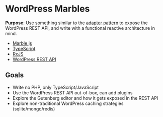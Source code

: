 # WordPress Marbles
**Purpose**: Use something similar to the [adapter pattern](https://en.wikipedia.org/wiki/Adapter_pattern) to expose the WordPress REST API, and write with a functional reactive architecture in mind. 

- [Marble.js](https://github.com/marblejs/marble)
- [TypeScript](https://www.typescriptlang.org/docs/home.html)
- [RxJS](https://rxjs-dev.firebaseapp.com/)
- [WordPress REST API](https://developer.wordpress.org/rest-api/)

## Goals
- Write no PHP, only TypeScript/JavaScript
- Use the WordPress REST API out-of-box, can add plugins
- Explore the Gutenberg editor and how it gets exposed in the REST API
- Explore non-traditional WordPress caching strategies (sqlite/mongo/redis)
